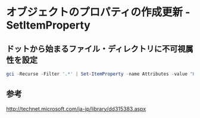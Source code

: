 ﻿# オブジェクトのプロパティの作成更新 - SetItemProperty

## ドットから始まるファイル・ディレクトリに不可視属性を設定

```powershell
gci -Recurse -Filter '.*' | Set-ItemProperty -name Attributes -value "Hidden"
```

## 参考
http://technet.microsoft.com/ja-jp/library/dd315383.aspx
